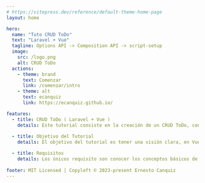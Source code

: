 ```yaml
---
# https://vitepress.dev/reference/default-theme-home-page
layout: home

hero:
  name: "Tuto CRUD ToDo"
  text: "Laravel + Vue"
  tagline: Options API -> Composition API -> script-setup
  image:
    src: /logo.png
    alt: CRUD ToDo
  actions:
    - theme: brand
      text: Comenzar
      link: /comenzar/intro
    - theme: alt
      text: ecanquiz
      link: https://ecanquiz.github.io/

features:
  - title: CRUD ToDo ( Laravel + Vue )
    details: Este tutorial consiste en la creación de un CRUD ToDo, con Laravel y Vue, bajo una arquitectura orientada a microservicios. 
    
  - title: Objetivo del Tutorial
    details: El objetivo del tutorial es tener una visión clara, en Vue, de la Options API, la Composition API y script-setup respectivamente.

  - title: Requisitos
    details: Los únicos requisito son conocer los conceptos básicos de Laravel y de Vue.
    
footer: MIT Licensed | Copyleft © 2023-present Ernesto Canquiz
---
```

